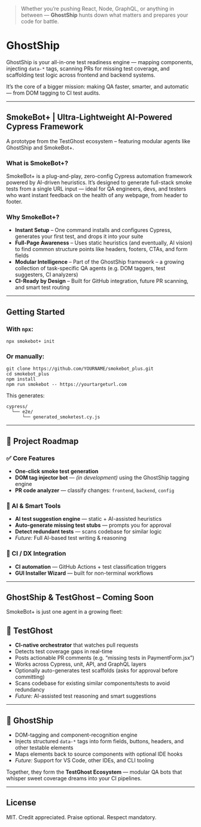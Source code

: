 > Whether you’re pushing React, Node, GraphQL, or anything in between — **GhostShip** hunts down what matters and prepares your code for battle.

# GhostShip

GhostShip is your all-in-one test readiness engine — mapping components, injecting `data-*` tags, scanning PRs for missing test coverage, and scaffolding test logic across frontend and backend systems.

It’s the core of a bigger mission: making QA faster, smarter, and automatic — from DOM tagging to CI test audits.

---

## SmokeBot+ | Ultra-Lightweight AI-Powered Cypress Framework

A prototype from the TestGhost ecosystem – featuring modular agents like GhostShip and SmokeBot+.

### What is SmokeBot+?

SmokeBot+ is a plug-and-play, zero-config Cypress automation framework powered by AI-driven heuristics. It’s designed to generate full-stack smoke tests from a single URL input — ideal for QA engineers, devs, and testers who want instant feedback on the health of any webpage, from header to footer.

### Why SmokeBot+?

- **Instant Setup** – One command installs and configures Cypress, generates your first test, and drops it into your suite  
- **Full-Page Awareness** – Uses static heuristics (and eventually, AI vision) to find common structure points like headers, footers, CTAs, and form fields  
- **Modular Intelligence** – Part of the GhostShip framework – a growing collection of task-specific QA agents (e.g. DOM taggers, test suggesters, CI analyzers)  
- **CI-Ready by Design** – Built for GitHub integration, future PR scanning, and smart test routing  

---

## Getting Started

### With `npx`:

```
npx smokebot+ init
```

### Or manually:

```
git clone https://github.com/YOURNAME/smokebot_plus.git
cd smokebot_plus
npm install
npm run smokebot -- https://yourtargeturl.com
```

This generates:

```
cypress/
  └── e2e/
      └── generated_smoketest.cy.js
```

---

## 🚧 Project Roadmap

### ✅ Core Features
- **One-click smoke test generation**  
- **DOM tag injector bot** — *(in development)* using the GhostShip tagging engine  
- **PR code analyzer** — classify changes: `frontend`, `backend`, `config`

### 🧠 AI & Smart Tools
- **AI test suggestion engine** — static + AI-assisted heuristics  
- **Auto-generate missing test stubs** — prompts you for approval  
- **Detect redundant tests** — scans codebase for similar logic  
- *Future:* Full AI-based test writing & reasoning

### 🔁 CI / DX Integration
- **CI automation** — GitHub Actions + test classification triggers  
- **GUI Installer Wizard** — built for non-terminal workflows  

---

## GhostShip & TestGhost – Coming Soon

SmokeBot+ is just one agent in a growing fleet:

## 👻 TestGhost

- **CI-native orchestrator** that watches pull requests  
- Detects test coverage gaps in real-time  
- Posts actionable PR comments (e.g. “missing tests in PaymentForm.jsx”)  
- Works across Cypress, unit, API, and GraphQL layers  
- Optionally auto-generates test scaffolds (asks for approval before committing)  
- Scans codebase for existing similar components/tests to avoid redundancy  
- *Future:* AI-assisted test reasoning and smart suggestions  

---

## 🧠 GhostShip

- DOM-tagging and component-recognition engine  
- Injects structured `data-*` tags into form fields, buttons, headers, and other testable elements  
- Maps elements back to source components with optional IDE hooks  
- *Future:* Support for VS Code, other IDEs, and CLI tooling  

Together, they form the **TestGhost Ecosystem** — modular QA bots that whisper sweet coverage dreams into your CI pipelines.

---

## License

MIT. Credit appreciated. Praise optional. Respect mandatory.
